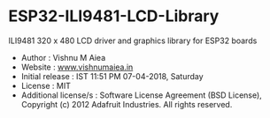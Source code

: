 # ESP32-ILI9481-LCD-Library
ILI9481 320 x 480 LCD driver and graphics library for ESP32 boards

* Author : Vishnu M Aiea
* Website : www.vishnumaiea.in
* Initial release : IST 11:51 PM 07-04-2018, Saturday
* License : MIT
* Additional license/s : Software License Agreement (BSD License), Copyright (c) 2012 Adafruit Industries.  All rights reserved.
